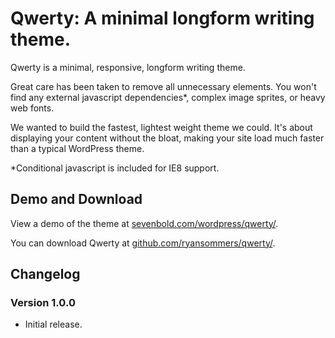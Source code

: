 # Qwerty: A minimal longform writing theme.

Qwerty is a minimal, responsive, longform writing theme. 

Great care has been taken to remove all unnecessary elements. You won't find any external javascript dependencies*, complex image sprites, or heavy web fonts. 

We wanted to build the fastest, lightest weight theme we could. It's about displaying your content without the bloat, making your site load much faster than a typical WordPress theme.

*Conditional javascript is included for IE8 support.

## Demo and Download
View a demo of the theme at [sevenbold.com/wordpress/qwerty/](http://sevenbold.com/wordpress/qwerty/).

You can download Qwerty at [github.com/ryansommers/qwerty/](https://github.com/ryansommers/qwerty/).

## Changelog

### Version 1.0.0
- Initial release.
